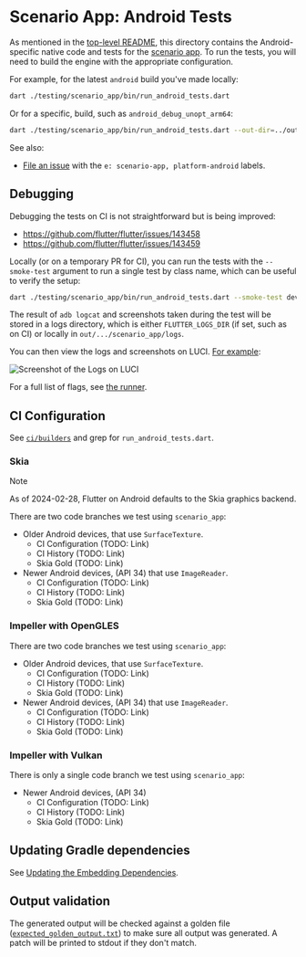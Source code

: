 # Scenario App: Android Tests

As mentioned in the [top-level README](../README.md), this directory contains
the Android-specific native code and tests for the [scenario app](../lib). To
run the tests, you will need to build the engine with the appropriate
configuration.

For example, for the latest `android` build you've made locally:

```sh
dart ./testing/scenario_app/bin/run_android_tests.dart
```

Or for a specific, build, such as `android_debug_unopt_arm64`:

```sh
dart ./testing/scenario_app/bin/run_android_tests.dart --out-dir=../out/android_debug_unopt_arm64
```

See also:

- [File an issue][file_issue] with the `e: scenario-app, platform-android`
  labels.

[file_issue]: https://github.com/flutter/flutter/issues/new?labels=e:%20scenario-app,engine,platform-android,fyi-android,team-engine

## Debugging

Debugging the tests on CI is not straightforward but is being improved:

- <https://github.com/flutter/flutter/issues/143458>
- <https://github.com/flutter/flutter/issues/143459>

Locally (or on a temporary PR for CI), you can run the tests with the
`--smoke-test` argument to run a single test by class name, which can be useful
to verify the setup:

```sh
dart ./testing/scenario_app/bin/run_android_tests.dart --smoke-test dev.flutter.scenarios.EngineLaunchE2ETest
```

The result of `adb logcat` and screenshots taken during the test will be stored
in a logs directory, which is either `FLUTTER_LOGS_DIR` (if set, such as on CI)
or locally in `out/.../scenario_app/logs`.

You can then view the logs and screenshots on LUCI. [For example](https://ci.chromium.org/ui/p/flutter/builders/try/Linux%20Engine%20Drone/2003164/overview):

![Screenshot of the Logs on LUCI](https://github.com/flutter/engine/assets/168174/79dc864c-c18b-4df9-a733-fd55301cc69c)

For a full list of flags, see [the runner](../bin/README.md).

## CI Configuration

See [`ci/builders`](../../../ci/builders) and grep for `run_android_tests.dart`.

### Skia

> [!NOTE]
> As of 2024-02-28, Flutter on Android defaults to the Skia graphics backend.

There are two code branches we test using `scenario_app`:

- Older Android devices, that use `SurfaceTexture`.
  - CI Configuration (TODO: Link)
  - CI History (TODO: Link)
  - Skia Gold (TODO: Link)
- Newer Android devices, (API 34) that use `ImageReader`.
  - CI Configuration (TODO: Link)
  - CI History (TODO: Link)
  - Skia Gold (TODO: Link)

### Impeller with OpenGLES

There are two code branches we test using `scenario_app`:

- Older Android devices, that use `SurfaceTexture`.
  - CI Configuration (TODO: Link)
  - CI History (TODO: Link)
  - Skia Gold (TODO: Link)
- Newer Android devices, (API 34) that use `ImageReader`.
  - CI Configuration (TODO: Link)
  - CI History (TODO: Link)
  - Skia Gold (TODO: Link)

### Impeller with Vulkan

There is only a single code branch we test using `scenario_app`:

- Newer Android devices, (API 34)
  - CI Configuration (TODO: Link)
  - CI History (TODO: Link)
  - Skia Gold (TODO: Link)

## Updating Gradle dependencies

See [Updating the Embedding Dependencies](../../../tools/cipd/android_embedding_bundle/README.md).

## Output validation

The generated output will be checked against a golden file
([`expected_golden_output.txt`](./expected_golden_output.txt)) to make sure all
output was generated. A patch will be printed to stdout if they don't match.

